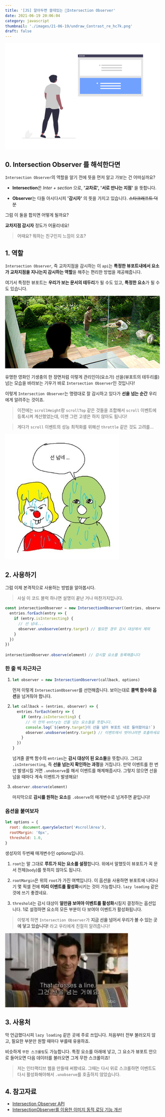 ```yaml
---
title: '[JS] 알아두면 쓸데있는 🔭Intersection Observer'
date: 2021-06-19 20:06:04
category: javascript
thumbnail: './images/21-06-19/undraw_Contrast_re_hc7k.png'
draft: false
---
```


![thumbnail](./images/21-06-19/undraw_Contrast_re_hc7k.png)

## 0. Intersection Observer 를 해석한다면

`Intersection Observer`의 역할을 알기 전에 뜻을 먼저 알고 가보는 건 어떠실까요?

- **Intersection**은 _Inter + section_ 으로, **'교차로', '서로 만나는 지점'** 을 뜻합니다.

- **Observer**는 다들 아시다시피 **'감시자'** 의 뜻을 가지고 있습니다. ~~스타크래프트 덕분~~

그럼 이 둘을 합치면 어떻게 될까요?

**교차지점 감시자** 정도가 어울리네요!

> 어때요? 뭐하는 친구인지 느낌이 오죠?

## 1. 역할

`Intersection Observer`, 즉 교차지점을 감시하는 이 `api`는 **특정한 뷰포트내에서 요소가 교차지점을 지나는지 감시하는 역할**을 해주는 편리한 방법을 제공해줍니다.

여기서 특정한 뷰포트는 **우리가 보는 문서의 테두리**가 될 수도 있고, **특정한 요소**가 될 수도 있습니다.

![기생충-선넘는](./images/21-06-19/기생충선넘네.gif)

유명한 영화인 기생충의 한 장면처럼
이렇게 관리인이(요소가) 선을(뷰포트의 테두리를) 넘는 모습을 바라보는 기우가 바로 `Intersection Observer`인 것입니다!

이렇게 `Intersection Observer`는 명령대로 잘 감시하고 있다가 **선을 넘는 순간** 우리에게 알려주는 것이죠.

> 이전에는 `scrollHeight`랑 `scrollTop` 같은 것들을 조합해서 `scroll` 이벤트에 등록시켜 계산했었는데, 이젠 그런 고생은 하지 않아도 됩니다!

> 게다가 `scroll` 이벤트의 성능 최적화를 위해선 `throttle` 같은 것도 고려를...

![선넘네](images/21-06-19/둘리선넘네.jpg)

## 2. 사용하기

그럼 이제 본격적으로 사용하는 방법을 알아봅시다.

> 사실 이 코드 블럭 하나면 설명이 끝난 거나 마찬가지입니다.

```js
const intersectionObserver = new IntersectionObserver((entries, observer) => {
  entries.forEach(entry => {
    if (entry.isIntersecting) {
      // 선 넘네...
      observer.unobserve(entry.target) // 필요한 경우 감시 대상에서 제외
    }
  })
})

intersectionObserver.observe(element) // 감시할 요소를 등록해줍니다
```

### 한 줄 씩 차근차근

1.  ```js
    let observer = new IntersectionObserver(callback, options)
    ```

    먼저 이렇게 `IntersectionObserver`를 선언해줍니다.
    보이는대로 **콜백 함수와 옵션**을 넘겨줘야 합니다.

2.  ```js
    let callback = (entries, observer) => {
      entries.forEach(entry => {
        if (entry.isIntersecting) {
          // 이 안의 entry는 선을 넘는 요소들을 뜻합니다.
          console.log(`${entry.target}이 선을 넘어 뷰포트 내로 들어왔어요!`)
          observer.unobserve(entry.target) // 이벤트에서 벗어나려면 호출하세요
        }
      })
    }
    ```

    넘겨줄 콜백 함수의 `entries`는 **감시 대상이 된 요소들**을 뜻합니다. 그리고 `.isIntersecting`, 즉 **선을 넘는지 확인하는 과정**을 거칩니다.
    만약 이벤트를 한 번만 발생시킬 거면 `.unobserve`를 해서 이벤트를 해제해줍시다. 그렇지 않으면 선을 넘을 때마다 계속 이벤트가 발생해요!

3.  ```js
    observer.observe(element)
    ```

    마지막으로 **감시를 원하는 요소**를 `.observe`의 매개변수로 넘겨주면 끝입니다!

### 옵션을 붙여보자

```js
let options = {
  root: document.querySelector('#scrollArea'),
  rootMargin: '0px',
  threshold: 1.0,
}
```

생성자의 두번째 매개변수인 options입니다.

1. `root`는 말 그대로 **루트가 되는 요소를 설정**합니다. 위에서 말했듯이 뷰포트가 꼭 문서 전체(`body`)를 뜻하지 않아도 됩니다.

2. `rootMargin`은 위의 `root`가 가진 여백입니다. 이 옵션을 사용하면 뷰포트에 나타나기 몇 픽셀 전에 **미리 이벤트를 활성화**시키는 것이 가능합니다. `lazy loading` 같은 것에 쓰기 좋겠네요.

3. `threshold`는 감시 대상이 **얼만큼 보여야 이벤트를 활성화**시킬지 결정하는 옵션입니다. 1로 설정하면 요소의 모든 부분이 다 보여야 이벤트가 활성화됩니다.

> 이렇게 하면 `Intersection Observer`가 **지금 선을 넘어서 우리가 볼 수 있는 곳에 닿고 있습니다!** 라고 우리에게 친절히 알려줍니다!

![선을넘는](images/21-06-19/선을넘는.jpg)

## 3. 사용처

막 언급했다시피 `lazy loading` 같은 곳에 주로 쓰입니다. 처음부터 전부 불러오지 않고, 필요한 부분만 원할 때마다 부를때 유용하죠.

비슷하게 `무한 스크롤링`도 가능합니다. 특정 요소를 아래에 넣고, 그 요소가 뷰포트 안으로 들어오면 다음 데이터를 불러오면 그게 무한 스크롤이죠!

> 저는 인터랙티브 웹을 만들때 써봤네요. 그때는 다시 위로 스크롤하면 이벤트도 다시 활성화해야해서 `.unobserve`를 호출하지 않았습니다.

## 4. 참고자료

- [Intersection Observer API](https://developer.mozilla.org/ko/docs/Web/API/Intersection_Observer_API)
- [IntersectionObserver를 이용한 이미지 동적 로딩 기능 개선](https://tech.lezhin.com/2017/07/13/intersectionobserver-overview)
